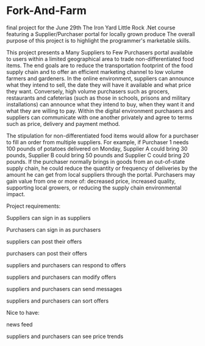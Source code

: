 # Fork-And-Farm
final project for the June 29th The Iron Yard Little Rock .Net course featuring a Supplier/Purchaser portal for locally grown produce
The overall purpose of this project is to highlight the programmer's marketable skills. 

This project presents a Many Suppliers to Few Purchasers portal available to users within a limited geographical area to trade non-differentiated food items.  The end goals are to reduce the transportation footprint of the food supply chain and to offer an efficient marketing channel to low volume farmers and gardeners.  In the online environment, suppliers can announce what they intend to sell, the date they will have it available and what price they want.  Conversely, high volume purchasers such as grocers, restaurants and cafeterias (such as those in schools, prisons and military installations) can announce what they intend to buy, when they want it and what they are willing to pay.  Within the digital environment purchasers and suppliers can communicate with one another privately and agree to terms such as price, delivery and payment method. 

The stipulation for non-differentiated food items would allow for a purchaser to fill an order from multiple suppliers.  For example, if Purchaser 1 needs 100 pounds of potatoes delivered on Monday, Supplier A could bring 30 pounds, Supplier B could bring 50 pounds and Supplier C could bring 20 pounds.  If the purchaser normally brings in goods from an out-of-state supply chain, he could reduce the quantity or frequency of deliveries by the amount he can get from local suppliers through the portal.  Purchasers may gain value from one or more of: decreased price, increased quality, supporting local growers, or reducing the supply chain environmental impact.  

Project requirements:

Suppliers can sign in as suppliers

Purchasers can sign in as purchasers

suppliers can post their offers

purchasers can post their offers

suppliers and purchasers can respond to offers

suppliers and purchasers can modify offers

suppliers and purchasers can send messages

suppliers and purchasers can sort offers

Nice to have:

news feed

suppliers and purchasers can see price trends

